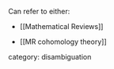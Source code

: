Can refer to either:

* [[Mathematical Reviews]]

* [[MR cohomology theory]]

category: disambiguation